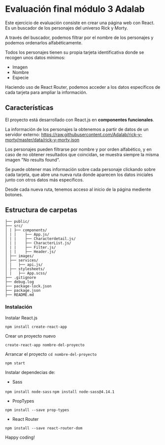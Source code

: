 

# Evaluación final módulo 3 Adalab

Este ejercicio de evaluación consiste en crear una página web con React. Es un buscador de los personajes del universo Rick y Morty.

A través del buscador, podemos filtrar por el nombre de los personajes y podemos ordenarlos alfabéticamente.

Todos los personajes tienen su propia tarjeta identificativa donde se recogen unos datos mínimos:

- Imagen
- Nombre
- Especie


Haciendo uso de React Router, podemos acceder a los datos específicos de cada tarjeta para ampliar la información.


## Características

El proyecto está desarrollado con React.js en **componentes funcionales**.

La información de los personajes la obtenemos a partir de datos de un servidor externo: https://raw.githubusercontent.com/Adalab/rick-y-morty/master/data/rick-y-morty.json

Los personajes pueden filtrarse por nombre y por orden alfabético, y en caso de no obtener resultados que coincidan, se muestra siempre la misma imagen "No results found".

Se puede obtener mas información sobre cada personaje clickando sobre cada tarjeta, que abre una nueva ruta donde aparecen los datos iniciales junto con otros datos más específicos.

Desde cada nueva ruta, tenemos acceso al inicio de la página mediente botones.


## Estructura de carpetas

```
├── public/
├── src/
│ | ├── components/
│ | |    ├── App.js/
│ | |    ├── Characterdetail.js/
│ | |    ├── CharacterList.js/
│ | |    ├── Filter.js/
│ | |    ├── Header.js/
│ ├── images/
│ ├── services/
│ |   ├── api.js/
│ ├── stylesheets/
│ |   ├── App.scss/
├── .gitignore
├── debug.log
├── package-lock.json
├── package.json
├── README.md
```

### Instalación

Instalar React.js 

`npm install create-react-app`

Crear un proyecto nuevo

`create-react-app nombre-del-proyecto`

Arrancar el proyecto
`cd nombre-del-proyecto`

`npm start`


Instalar dependecias de:

- Sass 

`npm install node-sass`  `npm install node-sass@4.14.1`

- PropTypes 

`npm install --save prop-types`

- React Router 

`npm install --save react-router-dom`


Happy coding!
